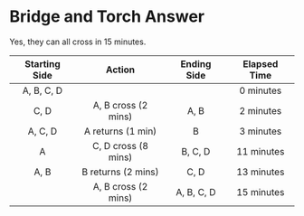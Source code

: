 # Bridge and Torch Answer

Yes, they can all cross in 15 minutes.

|Starting Side|Action             |Ending Side|Elapsed Time|
|:-----------:|:-----------------:|:---------:|:----------:|
| A, B, C, D  |                   |           |  0 minutes |
| C, D        |A, B cross (2 mins)| A, B      |  2 minutes |
| A, C, D     |A returns (1 min)  | B         |  3 minutes |
| A           |C, D cross (8 mins)| B, C, D   | 11 minutes |
| A, B        |B returns (2 mins) | C, D      | 13 minutes |
|             |A, B cross (2 mins)| A, B, C, D| 15 minutes |
